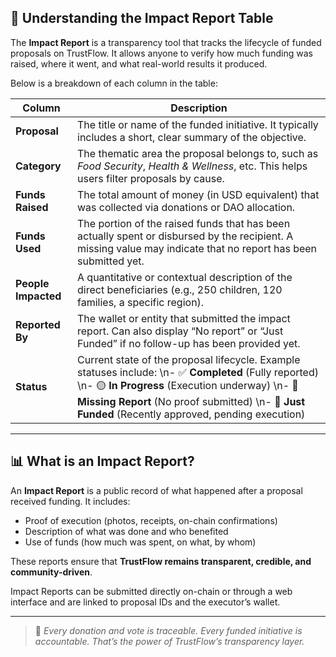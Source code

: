 ## 📘 Understanding the Impact Report Table

The **Impact Report** is a transparency tool that tracks the lifecycle of funded proposals on TrustFlow. It allows anyone to verify how much funding was raised, where it went, and what real-world results it produced.

Below is a breakdown of each column in the table:

| Column              | Description                                                                                                                                                                                                                                                          |
| ------------------- | -------------------------------------------------------------------------------------------------------------------------------------------------------------------------------------------------------------------------------------------------------------------- |
| **Proposal**        | The title or name of the funded initiative. It typically includes a short, clear summary of the objective.                                                                                                                                                           |
| **Category**        | The thematic area the proposal belongs to, such as *Food Security*, *Health & Wellness*, etc. This helps users filter proposals by cause.                                                                                                                            |
| **Funds Raised**    | The total amount of money (in USD equivalent) that was collected via donations or DAO allocation.                                                                                                                                                                    |
| **Funds Used**      | The portion of the raised funds that has been actually spent or disbursed by the recipient. A missing value may indicate that no report has been submitted yet.                                                                                                      |
| **People Impacted** | A quantitative or contextual description of the direct beneficiaries (e.g., 250 children, 120 families, a specific region).                                                                                                                                          |
| **Reported By**     | The wallet or entity that submitted the impact report. Can also display “No report” or “Just Funded” if no follow-up has been provided yet.                                                                                                                          |
| **Status**          | Current state of the proposal lifecycle. Example statuses include:  \n- ✅ **Completed** (Fully reported)  \n- 🟡 **In Progress** (Execution underway)  \n- 🔴 **Missing Report** (No proof submitted)  \n- 🔵 **Just Funded** (Recently approved, pending execution) |

---

## 📊 What is an Impact Report?

An **Impact Report** is a public record of what happened after a proposal received funding. It includes:

* Proof of execution (photos, receipts, on-chain confirmations)
* Description of what was done and who benefited
* Use of funds (how much was spent, on what, by whom)

These reports ensure that **TrustFlow remains transparent, credible, and community-driven**.

Impact Reports can be submitted directly on-chain or through a web interface and are linked to proposal IDs and the executor’s wallet.

---

> 📎 *Every donation and vote is traceable. Every funded initiative is accountable. That’s the power of TrustFlow’s transparency layer.*
